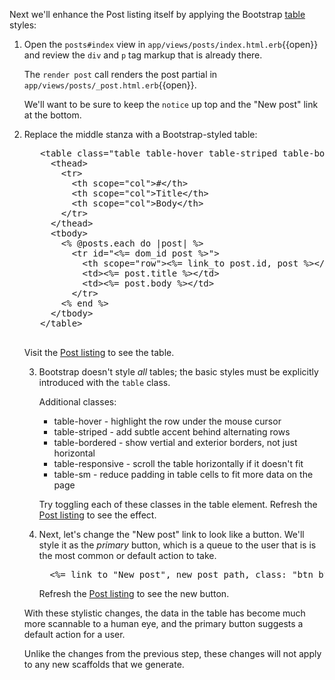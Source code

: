 Next we'll enhance the Post listing itself by applying the Bootstrap
[table](https://getbootstrap.com/docs/5.3/content/tables/) styles:

1. Open the `posts#index` view in `app/views/posts/index.html.erb`{{open}}
   and review the `div` and `p` tag markup that is already there.

   The `render post` call renders the post partial in
   `app/views/posts/_post.html.erb`{{open}}.

   We'll want to be sure to keep the `notice` up top and the "New post"
   link at the bottom.

2. Replace the middle stanza with a Bootstrap-styled table:

   <pre class="file" data-filename="app/views/posts/index.html.erb" data-target="insert" data-marker='<div id="posts">
  <% @posts.each do |post| %>
    <%= render post %>
    <p>
      <%= link_to "Show this post", post %>
    </p>
  <% end %>
</div>'>
   &lt;table class="table table-hover table-striped table-bordered table-responsive">
     &lt;thead>
       &lt;tr>
         &lt;th scope="col">#&lt;/th>
         &lt;th scope="col">Title&lt;/th>
         &lt;th scope="col">Body&lt;/th>
       &lt;/tr>
     &lt;/thead>
     &lt;tbody>
       &lt;% @posts.each do |post| %>
         &lt;tr id="&lt;%= dom_id post %>">
           &lt;th scope="row">&lt;%= link_to post.id, post %>&lt;/th>
           &lt;td>&lt;%= post.title %>&lt;/td>
           &lt;td>&lt;%= post.body %>&lt;/td>
         &lt;/tr>
       &lt;% end %>
     &lt;/tbody>
   &lt;/table>
   </pre>

   Visit the [Post listing][posts] to see the table.

3. Bootstrap doesn't style _all_ tables; the basic styles must be
   explicitly introduced with the `table` class.

   Additional classes:
   * table-hover - highlight the row under the mouse cursor
   * table-striped - add subtle accent behind alternating rows
   * table-bordered - show vertial and exterior borders, not just
     horizontal
   * table-responsive - scroll the table horizontally if it doesn't fit
   * table-sm - reduce padding in table cells to fit more data on the page

   Try toggling each of these classes in the table element.  Refresh the
   [Post listing][posts] to see the effect.

4. Next, let's change the "New post" link to look like a button.  We'll
   style it as the _primary_ button, which is a queue to the user that is
   is the most common or default action to take.

   <pre class="file" data-filename="app/views/posts/index.html.erb" data-target="insert" data-marker='<%= link_to "New post", new_post_path %>'>
     <%= link_to "New post", new_post_path, class: "btn btn-primary" %>
   </pre>

   Refresh the [Post listing][posts] to see the new button.

With these stylistic changes, the data in the table has become much more
scannable to a human eye, and the primary button suggests a default action
for a user.

Unlike the changes from the previous step, these changes will not apply to
any new scaffolds that we generate.

[posts]:https://[[HOST_SUBDOMAIN]]-3000-[[KATACODA_HOST]].environments.katacoda.com/posts
